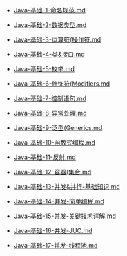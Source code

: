 - [Java-基础-1-命名规范.md](https://github.com/Whojohn/learn/blob/master/docs/java/Java-基础-1-命名规范.md)
  
- [Java-基础-2-数据类型.md](https://github.com/Whojohn/learn/blob/master/docs/java/Java-基础-2-数据类型.md)

- [Java-基础-3-运算符(操作符.md](https://github.com/Whojohn/learn/blob/master/docs/java/Java-基础-3-运算符(操作符).md)
  
- [Java-基础-4-类&接口.md](https://github.com/Whojohn/learn/blob/master/docs/java/Java-基础-4-类&接口.md)
  
- [Java-基础-5-枚举.md](https://github.com/Whojohn/learn/blob/master/docs/java/Java-基础-5-枚举.md)
  
- [Java-基础-6-修饰符(Modifiers.md](https://github.com/Whojohn/learn/blob/master/docs/java/Java-基础-6-修饰符(Modifiers).md)
  
- [Java-基础-7-控制语句.md](https://github.com/Whojohn/learn/blob/master/docs/java/Java-基础-7-控制语句.md)
  
- [Java-基础-8-异常处理.md](https://github.com/Whojohn/learn/blob/master/docs/java/Java-基础-8-异常处理.md)
  
- [Java-基础-9-泛型(Generics.md](https://github.com/Whojohn/learn/blob/master/docs/java/Java-基础-9-泛型(Generics).md)
  
- [Java-基础-10-函数式编程.md](https://github.com/Whojohn/learn/blob/master/docs/java/Java-基础-10-函数式编程.md)
  
- [Java-基础-11-反射.md](https://github.com/Whojohn/learn/blob/master/docs/java/Java-基础-11-反射.md)
  
- [Java-基础-12-容器(集合.md](https://github.com/Whojohn/learn/blob/master/docs/java/Java-基础-12-容器(集合).md)
  
- [Java-基础-13-并发&并行-基础知识.md](https://github.com/Whojohn/learn/blob/master/docs/java/Java-基础-13-并发&并行-基础知识.md)
  
- [Java-基础-14-并发-简单编程.md](https://github.com/Whojohn/learn/blob/master/docs/java/Java-基础-14-并发-简单编程.md)
  
- [Java-基础-15-并发-关键技术详解.md](https://github.com/Whojohn/learn/blob/master/docs/java/Java-基础-15-并发-关键技术详解.md)
  
- [Java-基础-16-并发-JUC.md](https://github.com/Whojohn/learn/blob/master/docs/java/Java-基础-16-并发-JUC.md)
  
- [Java-基础-17-并发-线程池.md](https://github.com/Whojohn/learn/blob/master/docs/java/Java-基础-17-并发-线程池.md)
  